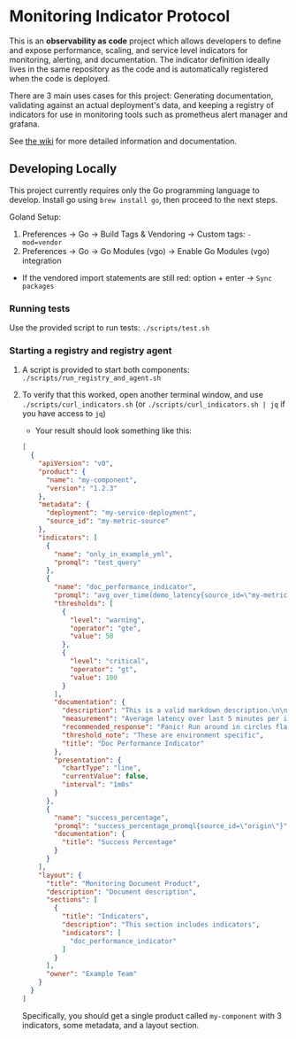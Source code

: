# Monitoring Indicator Protocol

This is an **observability as code** project which allows developers to define and expose performance, scaling,
and service level indicators for monitoring, alerting, and documentation.
The indicator definition ideally lives in the same repository as the code and is automatically registered when the code is deployed.

There are 3 main uses cases for this project: Generating documentation, validating against an actual deployment's data,
and keeping a registry of indicators for use in monitoring tools such as prometheus alert manager and grafana.

See [the wiki](https://github.com/pivotal/indicator-protocol/wiki) for more detailed information and documentation.

## Developing Locally

This project currently requires only the Go programming language to develop.
Install go using `brew install go`, then proceed to the next steps.

Goland Setup:
1. Preferences -> Go -> Build Tags & Vendoring -> Custom tags: `-mod=vendor`
1. Preferences -> Go -> Go Modules (vgo) -> Enable Go Modules (vgo) integration
* If the vendored import statements are still red: option + enter -> `Sync packages`

### Running tests

Use the provided script to run tests: `./scripts/test.sh`

### Starting a registry and registry agent

1. A script is provided to start both components: `./scripts/run_registry_and_agent.sh`
1. To verify that this worked, open another terminal window, and use `./scripts/curl_indicators.sh` (or `./scripts/curl_indicators.sh | jq` if you have access to `jq`)
   * Your result should look something like this:

   ```json
   [
     {
       "apiVersion": "v0",
       "product": {
         "name": "my-component",
         "version": "1.2.3"
       },
       "metadata": {
         "deployment": "my-service-deployment",
         "source_id": "my-metric-source"
       },
       "indicators": [
         {
           "name": "only_in_example_yml",
           "promql": "test_query"
         },
         {
           "name": "doc_performance_indicator",
           "promql": "avg_over_time(demo_latency{source_id=\"my-metric-source\",deployment=\"my-service-deployment\"}[5m])",
           "thresholds": [
             {
               "level": "warning",
               "operator": "gte",
               "value": 50
             },
             {
               "level": "critical",
               "operator": "gt",
               "value": 100
             }
           ],
           "documentation": {
             "description": "This is a valid markdown description.\n\n**Use**: This indicates nothing. It is placeholder text.\n\n**Type**: Gauge\n**Frequency**: 60 s\n",
             "measurement": "Average latency over last 5 minutes per instance",
             "recommended_response": "Panic! Run around in circles flailing your arms.",
             "threshold_note": "These are environment specific",
             "title": "Doc Performance Indicator"
           },
           "presentation": {
             "chartType": "line",
             "currentValue": false,
             "interval": "1m0s"
           }
         },
         {
           "name": "success_percentage",
           "promql": "success_percentage_promql{source_id=\"origin\"}",
           "documentation": {
             "title": "Success Percentage"
           }
         }
       ],
       "layout": {
         "title": "Monitoring Document Product",
         "description": "Document description",
         "sections": [
           {
             "title": "Indicators",
             "description": "This section includes indicators",
             "indicators": [
               "doc_performance_indicator"
             ]
           }
         ],
         "owner": "Example Team"
       }
     }
   ]

   ```

   Specifically, you should get a single product called `my-component` with 3 indicators, some metadata,
   and a layout section.
